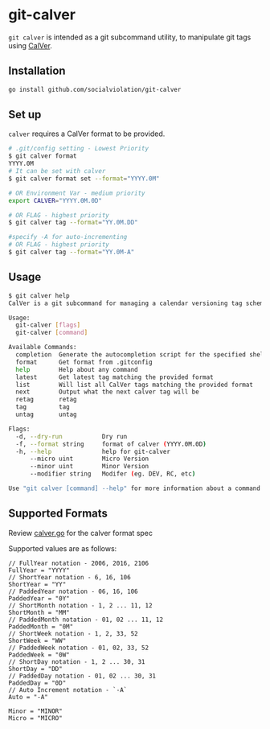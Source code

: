 # git-calver

`git calver` is intended as a git subcommand utility, to manipulate git tags using [CalVer](https://calver.org/).

## Installation

```bash
go install github.com/socialviolation/git-calver
```

## Set up

`calver` requires a CalVer format to be provided.
```bash
# .git/config setting - Lowest Priority
$ git calver format
YYYY.0M
# It can be set with calver
$ git calver format set --format="YYYY.0M"

# OR Environment Var - medium priority
export CALVER="YYYY.0M.0D"

# OR FLAG - highest priority
$ git calver tag --format="YY.0M.DD"

#specify -A for auto-incrementing
# OR FLAG - highest priority
$ git calver tag --format="YY.0M-A"
```

## Usage
```bash
$ git calver help
CalVer is a git subcommand for managing a calendar versioning tag scheme.

Usage:
  git-calver [flags]
  git-calver [command]

Available Commands:
  completion  Generate the autocompletion script for the specified shell
  format      Get format from .gitconfig
  help        Help about any command
  latest      Get latest tag matching the provided format
  list        Will list all CalVer tags matching the provided format
  next        Output what the next calver tag will be
  retag       retag
  tag         tag
  untag       untag

Flags:
  -d, --dry-run           Dry run
  -f, --format string     format of calver (YYYY.0M.0D)
  -h, --help              help for git-calver
      --micro uint        Micro Version
      --minor uint        Minor Version
      --modifier string   Modifer (eg. DEV, RC, etc)

Use "git calver [command] --help" for more information about a command.
```


## Supported Formats

Review [calver.go](./ver/calver.go) for the calver format spec

Supported values are as follows:
```text
// FullYear notation - 2006, 2016, 2106
FullYear = "YYYY"
// ShortYear notation - 6, 16, 106
ShortYear = "YY"
// PaddedYear notation - 06, 16, 106
PaddedYear = "0Y"
// ShortMonth notation - 1, 2 ... 11, 12
ShortMonth = "MM"
// PaddedMonth notation - 01, 02 ... 11, 12
PaddedMonth = "0M"
// ShortWeek notation - 1, 2, 33, 52
ShortWeek = "WW"
// PaddedWeek notation - 01, 02, 33, 52
PaddedWeek = "0W"
// ShortDay notation - 1, 2 ... 30, 31
ShortDay = "DD"
// PaddedDay notation - 01, 02 ... 30, 31
PaddedDay = "0D"
// Auto Increment notation - `-A` 
Auto = "-A"

Minor = "MINOR"
Micro = "MICRO"
```
